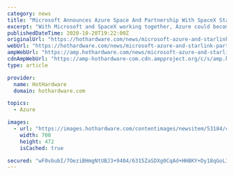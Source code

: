 ```yaml
---
category: news
title: "Microsoft Announces Azure Space And Partnership With SpaceX Starlink"
excerpt: "With Microsoft and SpaceX working together, Azure could become “the platform and ecosystem of choice for the mission needs of the space community.”"
publishedDateTime: 2020-10-20T19:22:00Z
originalUrl: "https://hothardware.com/news/microsoft-azure-and-starlink-partnership"
webUrl: "https://hothardware.com/news/microsoft-azure-and-starlink-partnership"
ampWebUrl: "https://amp.hothardware.com/news/microsoft-azure-and-starlink-partnership"
cdnAmpWebUrl: "https://amp-hothardware-com.cdn.ampproject.org/c/s/amp.hothardware.com/news/microsoft-azure-and-starlink-partnership"
type: article

provider:
  name: HotHardware
  domain: hothardware.com

topics:
  - Azure

images:
  - url: "https://images.hothardware.com/contentimages/newsitem/53184/content/spacex-rocket.jpg"
    width: 708
    height: 472
    isCached: true

secured: "wF0vbubI/7OeziBHmgNtUBJ3+9404/6315ZaSDXg0CqAd+HHBKY+Dy18qGoL1hI2Nno2mEhehw8KUjH8qv38Fr5PqlC6MzeOtVWkXSAIZ6BWPWrXZVEKevbx9yS3Eqsayw3R4BgvekWeYEXabO6Ek2hW9OfJXhjJWwV4H3fZoHke9rkxcpb9lvYL79FE3AtaWX5r4Iq2+tH6DdU2kFMRI3mTSA9JGdBAcDdbG/gWf824tDXLHG+tn0tu1d3pm0HZyrQX0Drsx1OvdOpy8AqOGNTsV8HxsHDXAXHKOw9ZsXyMSZDYM9o4AMtiaSuRj60uu/TC0TThtDbNN1xB++IkEhvkJJs/FXHLCMJZwhYfcVw=;KR1IePnTqRfgbqKmnnnOdg=="
---
```


